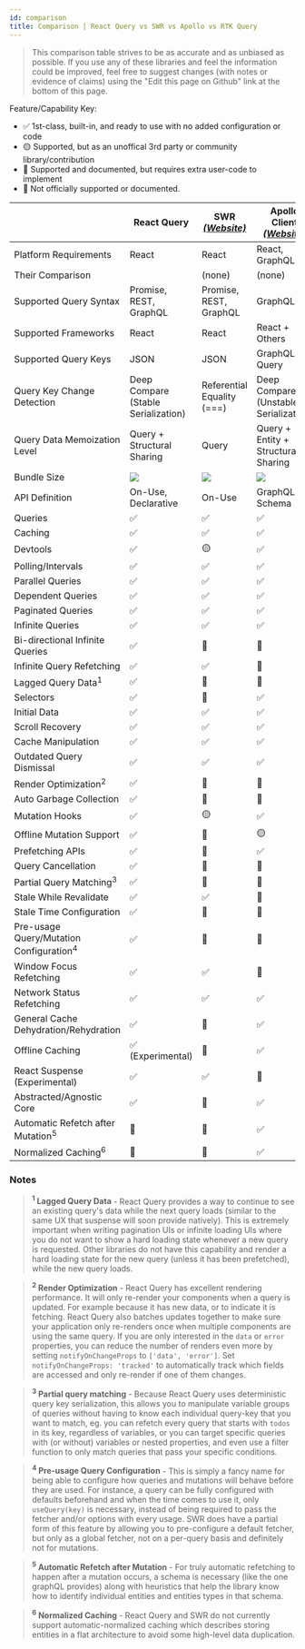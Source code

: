 ```yaml
---
id: comparison
title: Comparison | React Query vs SWR vs Apollo vs RTK Query
---
```


> This comparison table strives to be as accurate and as unbiased as possible. If you use any of these libraries and feel the information could be improved, feel free to suggest changes (with notes or evidence of claims) using the "Edit this page on Github" link at the bottom of this page.

Feature/Capability Key:

- ✅ 1st-class, built-in, and ready to use with no added configuration or code
- 🟡 Supported, but as an unoffical 3rd party or community library/contribution
- 🔶 Supported and documented, but requires extra user-code to implement
- 🛑 Not officially supported or documented.

|                                                    | React Query                            | SWR [_(Website)_][swr]     | Apollo Client [_(Website)_][apollo]   | RTK-Query [_(Website)_][rtk-query]                          |
| -------------------------------------------------- | -------------------------------------- | -------------------------- | ------------------------------------- | ----------------------------------------------------------- |
| Platform Requirements                              | React                                  | React                      | React, GraphQL                        | Redux                                                       |
| Their Comparison                                   |                                        | (none)                     | (none)                                | [Comparison][rtk-query-comparison]                          |
| Supported Query Syntax                             | Promise, REST, GraphQL                 | Promise, REST, GraphQL     | GraphQL                               | Promise, REST, GraphQL                                      |
| Supported Frameworks                               | React                                  | React                      | React + Others                        | Any                                                         |
| Supported Query Keys                               | JSON                                   | JSON                       | GraphQL Query                         | JSON                                                        |
| Query Key Change Detection                         | Deep Compare (Stable Serialization)    | Referential Equality (===) | Deep Compare (Unstable Serialization) | Referential Equality (===)                                  |
| Query Data Memoization Level                       | Query + Structural Sharing             | Query                      | Query + Entity + Structural Sharing   | Query                                                       |
| Bundle Size                                        | [![][bp-react-query]][bpl-react-query] | [![][bp-swr]][bpl-swr]     | [![][bp-apollo]][bpl-apollo]          | [![][bp-rtk]][bpl-rtk] + [![][bp-rtk-query]][bpl-rtk-query] |
| API Definition                                     | On-Use, Declarative                    | On-Use                     | GraphQL Schema                        | Declarative                                                 |
| Queries                                            | ✅                                     | ✅                         | ✅                                    | ✅                                                          |
| Caching                                            | ✅                                     | ✅                         | ✅                                    | ✅                                                          |
| Devtools                                           | ✅                                     | 🟡                         | ✅                                    | ✅                                                          |
| Polling/Intervals                                  | ✅                                     | ✅                         | ✅                                    | ✅                                                          |
| Parallel Queries                                   | ✅                                     | ✅                         | ✅                                    | ✅                                                          |
| Dependent Queries                                  | ✅                                     | ✅                         | ✅                                    | ✅                                                          |
| Paginated Queries                                  | ✅                                     | ✅                         | ✅                                    | ✅                                                          |
| Infinite Queries                                   | ✅                                     | ✅                         | ✅                                    | 🛑                                                          |
| Bi-directional Infinite Queries                    | ✅                                     | 🔶                         | 🔶                                    | 🛑                                                          |
| Infinite Query Refetching                          | ✅                                     | ✅                         | 🛑                                    | 🛑                                                          |
| Lagged Query Data<sup>1</sup>                      | ✅                                     | 🛑                         | 🛑                                    | ✅                                                          |
| Selectors                                          | ✅                                     | 🛑                         | ✅                                    | ✅                                                          |
| Initial Data                                       | ✅                                     | ✅                         | ✅                                    | ✅                                                          |
| Scroll Recovery                                    | ✅                                     | ✅                         | ✅                                    | ✅                                                          |
| Cache Manipulation                                 | ✅                                     | ✅                         | ✅                                    | ✅                                                          |
| Outdated Query Dismissal                           | ✅                                     | ✅                         | ✅                                    | ✅                                                          |
| Render Optimization<sup>2</sup>                    | ✅                                     | 🛑                         | 🛑                                    | ✅                                                          |
| Auto Garbage Collection                            | ✅                                     | 🛑                         | 🛑                                    | ✅                                                          |
| Mutation Hooks                                     | ✅                                     | 🟡                         | ✅                                    | ✅                                                          |
| Offline Mutation Support                           | ✅                                     | 🛑                         | 🟡                                    | 🛑                                                          |
| Prefetching APIs                                   | ✅                                     | 🔶                         | ✅                                    | ✅                                                          |
| Query Cancellation                                 | ✅                                     | 🛑                         | 🛑                                    | 🛑                                                          |
| Partial Query Matching<sup>3</sup>                 | ✅                                     | 🛑                         | 🛑                                    | ✅                                                          |
| Stale While Revalidate                             | ✅                                     | ✅                         | 🛑                                    | ✅                                                          |
| Stale Time Configuration                           | ✅                                     | 🛑                         | 🛑                                    | 🛑                                                          |
| Pre-usage Query/Mutation Configuration<sup>4</sup> | ✅                                     | 🛑                         | 🛑                                    | ✅                                                          |
| Window Focus Refetching                            | ✅                                     | ✅                         | 🛑                                    | 🛑                                                          |
| Network Status Refetching                          | ✅                                     | ✅                         | ✅                                    | 🛑                                                          |
| General Cache Dehydration/Rehydration              | ✅                                     | 🛑                         | ✅                                    | ✅                                                          |
| Offline Caching                                    | ✅ (Experimental)                      | 🛑                         | ✅                                    | 🔶                                                          |
| React Suspense (Experimental)                      | ✅                                     | ✅                         | 🛑                                    | 🛑                                                          |
| Abstracted/Agnostic Core                           | ✅                                     | 🛑                         | ✅                                    | ✅                                                          |
| Automatic Refetch after Mutation<sup>5</sup>       | 🔶                                     | 🔶                         | ✅                                    | ✅                                                          |
| Normalized Caching<sup>6</sup>                     | 🛑                                     | 🛑                         | ✅                                    | 🛑                                                          |

### Notes

> **<sup>1</sup> Lagged Query Data** - React Query provides a way to continue to see an existing query's data while the next query loads (similar to the same UX that suspense will soon provide natively). This is extremely important when writing pagination UIs or infinite loading UIs where you do not want to show a hard loading state whenever a new query is requested. Other libraries do not have this capability and render a hard loading state for the new query (unless it has been prefetched), while the new query loads.

> **<sup>2</sup> Render Optimization** - React Query has excellent rendering performance. It will only re-render your components when a query is updated. For example because it has new data, or to indicate it is fetching. React Query also batches updates together to make sure your application only re-renders once when multiple components are using the same query. If you are only interested in the `data` or `error` properties, you can reduce the number of renders even more by setting `notifyOnChangeProps` to `['data', 'error']`. Set `notifyOnChangeProps: 'tracked'` to automatically track which fields are accessed and only re-render if one of them changes.

> **<sup>3</sup> Partial query matching** - Because React Query uses deterministic query key serialization, this allows you to manipulate variable groups of queries without having to know each individual query-key that you want to match, eg. you can refetch every query that starts with `todos` in its key, regardless of variables, or you can target specific queries with (or without) variables or nested properties, and even use a filter function to only match queries that pass your specific conditions.

> **<sup>4</sup> Pre-usage Query Configuration** - This is simply a fancy name for being able to configure how queries and mutations will behave before they are used. For instance, a query can be fully configured with defaults beforehand and when the time comes to use it, only `useQuery(key)` is necessary, instead of being required to pass the fetcher and/or options with every usage. SWR does have a partial form of this feature by allowing you to pre-configure a default fetcher, but only as a global fetcher, not on a per-query basis and definitely not for mutations.

> **<sup>5</sup> Automatic Refetch after Mutation** - For truly automatic refetching to happen after a mutation occurs, a schema is necessary (like the one graphQL provides) along with heuristics that help the library know how to identify individual entities and entities types in that schema.

> **<sup>6</sup> Normalized Caching** - React Query and SWR do not currently support automatic-normalized caching which describes storing entities in a flat architecture to avoid some high-level data duplication.

<!-- -->

[bpl-react-query]: https://bundlephobia.com/result?p=react-query
[bp-react-query]: https://badgen.net/bundlephobia/minzip/react-query?label=%20

<!-- -->

[swr]: https://github.com/vercel/swr
[bp-swr]: https://badgen.net/bundlephobia/minzip/swr?label=%20
[bpl-swr]: https://bundlephobia.com/result?p=swr

<!-- -->

[apollo]: https://github.com/apollographql/apollo-client
[bp-apollo]: https://badgen.net/bundlephobia/minzip/@apollo/client?label=%20
[bpl-apollo]: https://bundlephobia.com/result?p=@apollo/client

<!-- -->

[rtk-query]: https://rtk-query-docs.netlify.app/
[rtk-query-comparison]: https://rtk-query-docs.netlify.app/introduction/comparison
[bp-rtk]: https://badgen.net/bundlephobia/minzip/@reduxjs/toolkit?label=%20
[bp-rtk-query]: https://badgen.net/bundlephobia/minzip/@rtk-incubator/rtk-query?label=%20
[bpl-rtk]: https://bundlephobia.com/result?p=@reduxjs/toolkit
[bpl-rtk-query]: https://bundlephobia.com/result?p=@rtk-incubator/rtk-query
